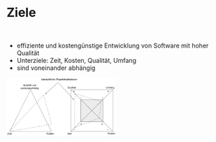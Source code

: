 <br>

# Ziele
<br>

- effiziente und kostengünstige Entwicklung von Software mit hoher Qualität
- Unterziele: Zeit, Kosten, Qualität, Umfang
- sind voneinander abhängig

<img src="https://github.com/BastimanCode/praesentation/blob/master/folien/1_einleitung/Magisches_Dreieck_Teufelsquadrat.PNG?raw=true" alt="Magisches Dreieck, Teufelsquadrat" width="250"/>